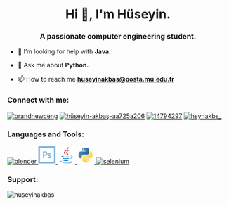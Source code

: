 <h1 align="center">Hi 👋, I'm Hüseyin.</h1>
<h3 align="center">A passionate computer engineering student.</h3>

- 🌱 I’m looking for help with **Java.**

- 💬 Ask me about **Python.**

- 📫 How to reach me **huseyinakbas@posta.mu.edu.tr**

<h3 align="left">Connect with me:</h3>
<p align="left">
<a href="https://twitter.com/brandnewceng" target="blank"><img align="center" src="https://raw.githubusercontent.com/rahuldkjain/github-profile-readme-generator/master/src/images/icons/Social/twitter.svg" alt="brandnewceng" height="30" width="40" /></a>
<a href="https://linkedin.com/in/hüseyin-akbaş-aa725a206" target="blank"><img align="center" src="https://raw.githubusercontent.com/rahuldkjain/github-profile-readme-generator/master/src/images/icons/Social/linked-in-alt.svg" alt="hüseyin-akbaş-aa725a206" height="30" width="40" /></a>
<a href="https://stackoverflow.com/users/14794297" target="blank"><img align="center" src="https://raw.githubusercontent.com/rahuldkjain/github-profile-readme-generator/master/src/images/icons/Social/stack-overflow.svg" alt="14794297" height="30" width="40" /></a>
<a href="https://instagram.com/hsynakbs_" target="blank"><img align="center" src="https://raw.githubusercontent.com/rahuldkjain/github-profile-readme-generator/master/src/images/icons/Social/instagram.svg" alt="hsynakbs_" height="30" width="40" /></a>
</p>

<h3 align="left">Languages and Tools:</h3>
<p align="left"> <a href="https://www.blender.org/" target="_blank" rel="noreferrer"> <img src="https://download.blender.org/branding/community/blender_community_badge_white.svg" alt="blender" width="40" height="40"/> </a> <a href="https://www.photoshop.com/en" target="_blank" rel="noreferrer"> <img src="https://raw.githubusercontent.com/devicons/devicon/master/icons/photoshop/photoshop-line.svg" alt="photoshop" width="40" height="40"/> </a> <a href="https://www.java.com" target="_blank" rel="noreferrer"> <img src="https://raw.githubusercontent.com/devicons/devicon/master/icons/java/java-original.svg" alt="java" width="40" height="40"/> </a> <a href="https://www.python.org" target="_blank" rel="noreferrer"> <img src="https://raw.githubusercontent.com/devicons/devicon/master/icons/python/python-original.svg" alt="python" width="40" height="40"/> </a> <a href="https://www.selenium.dev" target="_blank" rel="noreferrer"> <img src="https://raw.githubusercontent.com/detain/svg-logos/780f25886640cef088af994181646db2f6b1a3f8/svg/selenium-logo.svg" alt="selenium" width="40" height="40"/> </a> </p>

<h3 align="left">Support:</h3>
<p><a href="https://www.buymeacoffee.com/huseyinakbas"> <img align="left" src="https://cdn.buymeacoffee.com/buttons/v2/default-yellow.png" height="50" width="210" alt="huseyinakbas" /></a></p><br><br>
